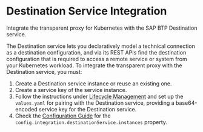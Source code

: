<!-- loiocd02e5cca9f641e1854107641b41886a -->

# Destination Service Integration

Integrate the transparent proxy for Kubernetes with the SAP BTP Destination service.

The Destination service lets you declaratively model a technical connection as a destination configuration, and via its REST APIs find the destination configuration that is required to access a remote service or system from your Kubernetes workload. To integrate the transparent proxy with the Destination service, you must:

1.  Create a Destination service instance or reuse an existing one.
2.  Create a service key of the service instance.
3.  Follow the instructions under [Lifecycle Management](lifecycle-management-1c18e0c.md) and set up the `values.yaml` for pairing with the Destination service, providing a base64-encoded service key for the Destination service.
4.  Check the [Configuration Guide](configuration-guide-2a22cd7.md) for the `config.integration.destinationService.instances` property.

